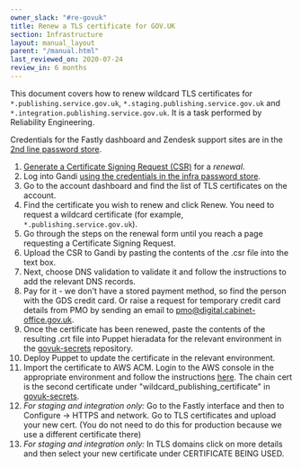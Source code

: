 ```yaml
---
owner_slack: "#re-govuk"
title: Renew a TLS certificate for GOV.UK
section: Infrastructure
layout: manual_layout
parent: "/manual.html"
last_reviewed_on: 2020-07-24
review_in: 6 months
---
```


This document covers how to renew wildcard TLS certificates for
`*.publishing.service.gov.uk`, `*.staging.publishing.service.gov.uk`
and `*.integration.publishing.service.gov.uk`. It is a task performed
by Reliability Engineering.

Credentials for the Fastly dashboard and Zendesk support sites are in the
[2nd line password store](https://github.com/alphagov/govuk-secrets/blob/master/pass/2ndline/fastly).


1. [Generate a Certificate Signing Request (CSR)](generate-csr.html) for a
   *renewal*.
2. Log into Gandi [using the credentials in the infra password
   store](https://github.com/alphagov/govuk-secrets/blob/master/pass/infra/gandi/govuk.gpg).
3. Go to the account dashboard and find the list of TLS certificates on the
   account.
4. Find the certificate you wish to renew and click Renew. You need to
   request a wildcard certificate (for example, `*.publishing.service.gov.uk`).
5. Go through the steps on the renewal form until you reach a page requesting a
   Certificate Signing Request.
6. Upload the CSR to Gandi by pasting the contents of the .csr file into the
   text box.
7. Next, choose DNS validation to validate it and follow the instructions to add
   the relevant DNS records.
8. Pay for it - we don't have a stored payment method, so find the person with
   the GDS credit card. Or raise a request for temporary credit card details from
   PMO by sending an email to pmo@digital.cabinet-office.gov.uk.
9. Once the certificate has been renewed, paste the contents of the resulting
   .crt file into Puppet hieradata for the relevant environment in the
   [govuk-secrets](https://github.com/alphagov/govuk-secrets/puppet) repository.
10. Deploy Puppet to update the certificate in the relevant environment.
11. Import the certificate to AWS ACM. Login to the AWS console in the appropriate
    environment and follow the instructions [here](https://docs.aws.amazon.com/acm/latest/userguide/import-certificate-api-cli.html).
    The chain cert is the second certificate under "wildcard_publishing_certificate"
    in [govuk-secrets](https://github.com/alphagov/govuk-secrets/puppet).
12. *For staging and integration only:*
    Go to the Fastly interface and then to Configure -> HTTPS and network.
    Go to TLS certificates and upload your new cert.
    (You do not need to do this for production because we use a different certificate
    there)
13. *For staging and integration only:*
    In TLS domains click on more details and then select your new certificate
    under CERTIFICATE BEING USED.

